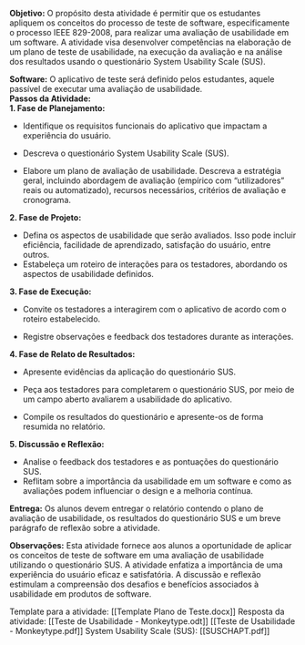 **Objetivo:** O propósito desta atividade é permitir que os estudantes apliquem os conceitos do processo de teste de software, especificamente o processo IEEE 829-2008, para realizar uma avaliação de usabilidade em um software. A atividade visa desenvolver competências na elaboração de um plano de teste de usabilidade, na execução da avaliação e na análise dos resultados usando o questionário System Usability Scale (SUS).  
  
**Software:** O aplicativo de teste será definido pelos estudantes, aquele passível de executar uma avaliação de usabilidade.  
**Passos da Atividade:**  
**1. Fase de Planejamento:**  

- Identifique os requisitos funcionais do aplicativo que impactam a experiência do usuário.  
    
- Descreva o questionário System Usability Scale (SUS).  
    
- Elabore um plano de avaliação de usabilidade. Descreva a estratégia geral, incluindo abordagem de avaliação (empírico com “utilizadores” reais ou automatizado), recursos necessários, critérios de avaliação e cronograma.

**2. Fase de Projeto:**  

- Defina os aspectos de usabilidade que serão avaliados. Isso pode incluir eficiência, facilidade de aprendizado, satisfação do usuário, entre outros.
- Estabeleça um roteiro de interações para os testadores, abordando os aspectos de usabilidade definidos.

**3. Fase de Execução:**

- Convite os testadores a interagirem com o aplicativo de acordo com o roteiro estabelecido.  
    
- Registre observações e feedback dos testadores durante as interações.

**4. Fase de Relato de Resultados:**  

- Apresente evidências da aplicação do questionário SUS.
- Peça aos testadores para completarem o questionário SUS, por meio de um campo aberto avaliarem a usabilidade do aplicativo.  
    
- Compile os resultados do questionário e apresente-os de forma resumida no relatório.

**5. Discussão e Reflexão:**

- Analise o feedback dos testadores e as pontuações do questionário SUS.
- Reflitam sobre a importância da usabilidade em um software e como as avaliações podem influenciar o design e a melhoria contínua.

**Entrega:** Os alunos devem entregar o relatório contendo o plano de avaliação de usabilidade, os resultados do questionário SUS e um breve parágrafo de reflexão sobre a atividade.  
  
**Observações:** Esta atividade fornece aos alunos a oportunidade de aplicar os conceitos de teste de software em uma avaliação de usabilidade utilizando o questionário SUS. A atividade enfatiza a importância de uma experiência do usuário eficaz e satisfatória. A discussão e reflexão estimulam a compreensão dos desafios e benefícios associados à usabilidade em produtos de software.


Template para a atividade: [[Template Plano de Teste.docx]]
Resposta da atividade: [[Teste de Usabilidade - Monkeytype.odt]] [[Teste de Usabilidade - Monkeytype.pdf]]
System Usability Scale (SUS): [[SUSCHAPT.pdf]]